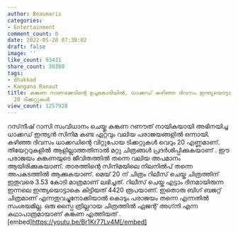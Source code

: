 ```yaml
---
author: Beaumaris
categories:
- Entertainment
comment_count: 0
date: 2022-05-28 07:38:02
draft: false
image: ''
like_count: 93431
share_count: 30380
tags:
- dhakkad
- Kangana Ranaut
title: കങ്കണ നാണക്കേടിന്റെ ഉച്ചകോടിയിൽ, ധാക്കഡ് കഴിഞ്ഞ ദിവസം ഇന്ത്യയൊട്ടാകെ വിറ്റുപോയത്
  20 ടിക്കറ്റുകൾ
view_count: 1257928
---
```


റസ്‌നീഷ് റാസി സംവിധാനം ചെയ്തു കങ്കണ റണൗത് നായികയായി അഭിനയിച്ച ധാക്കഡ് ഇന്ത്യൻ സിനിമ കണ്ട ഏറ്റവും വലിയ പരാജയങ്ങളിൽ ഒന്നായി. കഴിഞ്ഞ ദിവസം ധാക്കഡിന്റെ വിറ്റുപോയ ടിക്കറ്റുകൾ വെറും 20 എണ്ണമാണ്. തിയേറ്ററുകളിൽ ആളില്ലാത്തതിനാൽ മറ്റു ചിത്രങ്ങൾ പ്രദർശിപ്പിക്കുകയാണ് . ഈ പരാജയം കങ്കണയുടെ ജീവിതത്തിൽ തന്നെ വലിയ അപമാനം ആയിരിക്കുകയാണ്. താരത്തിന്റെ സിനിമയിലെ നിലനിൽപ് തന്നെ അപകടത്തിൽ ആക്കുകയാണ്. മെയ് 20 ന് ചിത്രം റിലീസ് ചെയ്ത ചിത്രത്തിന് ഇതുവരെ 3.53 കോടി മാത്രമാണ് ലഭിച്ചത്. റിലീസ് ചെയ്ത എട്ടാം ദിനമായിരുന്ന ഇന്നലെ ഇന്ത്യയൊട്ടാകെ കിട്ടിയത് 4420 രൂപയാണ്. ഇതൊരു ബിഗ് ബജറ്റ് ചിത്രമാണ് എന്നതുവച്ചുനോക്കിയാൽ കൊടും പരാജയം തന്നെ എന്നതിൽ സംശയമില്ല. ഒരു സ്പൈ ത്രില്ലറായ ചിത്രത്തിൽ ഏജന്റ് അഗ്‌നി എന്ന കഥാപാത്രമായാണ് കങ്കണ എത്തിയത് . &nbsp; [embed]https://youtu.be/Br1Kr77Lv4M[/embed]